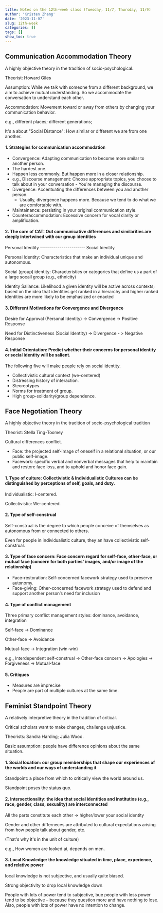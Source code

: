 ```yaml
---
title: Notes on the 12th-week class (Tuesday, 11/7, Thursday, 11/9)
author: 'Kristen Zhang'
date: '2023-11-07'
slug: 12th-week
categories: []
tags: []
show_toc: true
---
```


## Communication Accommodation Theory

A highly objective theory in the tradition of socio-psychological.

Theorist: Howard Giles

Assumption: While we talk with someone from a different background, we aim to achieve mutual understanding. So we accommodate the conversation to understand each other.

Accommodation: Movement toward or away from others by changing your communication behavior.

e.g., different places; different generations; 

It's a about "Social Distance": How similar or different we are from one another.

#### 1. Strategies for communication accommodation

-  Convergence: Adapting communication to become more smilar to another person.
  - The hardest one.
  - Happen less commonly. But happen more in a closer relationship.
  - e.g., Discourse management: Choose appropriate topics, you choose to talk about in your conversation - You're managing the discourse.
- Divergence: Accentuating the differences between you and another person.
  - Usually, divergence happens more. Because we tend to do what we are comfortable with.
- Maintainance: persisting in your original communication style.
- Counteraccommodation: Excessive concern for vocal clarity or amplification.

#### 2. The core of CAT: Out communicative differences and similarities are deeply intertwined with our group identities

Personal Identity -----------------------  Social Identity

Personal Identity: Characteristics that make an individual unique and autonomous.

Social (group) identity: Characteristics or categories that define us a part of a large socail group (e.g., ethnicity)

Identity Saliance: Likelihood a given identity will be active across contexts; based on the idea that identities get ranked in a hierarchy and higher ranked identities are more likely to be emphasized or enacted

#### 3. Different Motivations for Convergence and Divergence

Desire for Approval (Personal Identity) -> Convergence -> Positive Response 

Need for Distinctiveness (Social Identity) -> Divergence - > Negative Response 

#### 4. Initial Orientation: Predict whether their concerns for personal identity or social identity will be salient.

The following five will make people rely on social identity.

- Collectivistic cultural context (we-centered)
- Distressing history of interaction.
- Steoreotypes
- Norms for treatment of group.
- High group-solidarity/group dependence.

## Face Negotiation Theory

A highly objective theory in the tradition of socio-psychological tradition

Theorist: Stella Ting-Toomey

Cultural differences conflict.

- Face: the projected self-image of oneself in a relational situation, or our public self-image.
- Facework: specific verbal and nonverbal messages that help to maintain and restore face loss, and to uphold and honor face gain.

#### 1. Type of culture: Collectivistic & Individualistic Cultures can be distinguished by perceptions of self, goals, and duty.

Individualistic: I-centered.

Collectivistic: We-centered.

#### 2. Type of self-construal

Self-construal is the degree to which people conceive of themselves as autonomous from or connected to others.

Even for people in individualistic culture, they an have collectivistic self-construal.

#### 3. Type of face concern: Face concern regard for self-face, other-face, or mutual face (concern for both parties' images, and/or image of the relationship)

- Face-restoration: Self-concerned facework strategy used to preserve autonomy.
- Face-giving: Other-concerned facework strategy used to defend and support another person’s need for inclusion

#### 4. Type of conflict management

Three primary conflict management styles: dominance, avoidance, integration

Self-face -> Dominance

Other-face -> Avoidance

Mutual-face -> Integration (win-win)

e.g., Interdependent self-construal -> Other-face concern -> Apologies -> Forgiveness -> Mutual-face

#### 5. Critiques

- Measures are imprecise
- People are part of multiple cultures at the same time.

## Feminist Standpoint Theory

A relatively interpretive theory in the tradition of critical.

Critical scholars want to make changes, challenge unjustice.

Theorists: Sandra Harding; Julia Wood.

Basic assumption: people have difference opinions about the same situation.

#### 1. Social location: our group memberships that shape our experiences of the worlds and our ways of understanding it

Standpoint: a place from which to critically view the world around us.

Standpoint poses the status quo.

#### 2. Intersectionality: the idea that social identities and institutios (e.g., race, gender, class, sexuality) are interconnected

All the parts constitute each other -> higher/lower your social identity

Gender and other differneces are attributed to cultural expectations arising from how people talk about gender, etc.

(That's why it's in the unit of culture)

e.g., How women are looked at, depends on men.

#### 3. Local Knowledge: the knowledge situated in time, place, experience, and relative power

local knowledge is not subjective, and usually quite biased.

Strong objectivity to drop local knowledge down.

People with lots of power tend to subjective, bue people with less power tend to be objective – because they question more and have nothing to lose. Also, people with lots of power have no intention to change.



